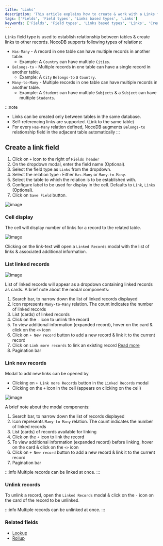 ```yaml
---
title: 'Links'
description: 'This article explains how to create & work with a Links field.'
tags: ['Fields', 'Field types', 'Links based types', 'Links']
keywords: ['Fields', 'Field types', 'Links based types', 'Links', 'Create links field']
---
```



`Links` field type is used to establish relationship between tables & create links to other records. 
NocoDB supports following types of relations:
- `Has-Many` - A record in one table can have multiple records in another table. 
  - Example: A `Country` can have multiple `Cities`.
- `Belongs-to` - Multiple records in one table can have a single record in another table. 
  - Example: A `City` `Belongs-to` a `Country`.
- `Many-to-Many` - Multiple records in one table can have multiple records in another table. 
  - Example: A `Student` can have multiple `Subjects` & a `Subject` can have multiple `Students`. 

:::note
- Links can be created only between tables in the same database.
- Self-referencing links are supported. (Link to the same table)
- For every `Has-Many` relation defined, NocoDB augments `Belongs-to` relationship field in the adjacent table automatically
:::

## Create a link field
1. Click on `+` icon to the right of `Fields header`
2. On the dropdown modal, enter the field name (Optional).
3. Select the field type as `Links` from the dropdown.
4. Select the relation type : Either `Has-Many` or `Many-to-Many`.
5. Select the table to which the relation is to be established with.
6. Configure label to be used for display in the cell. Defaults to `Link`, `Links` (Optional).
7. Click on `Save Field` button.

![image](/img/v2/fields/types/links.png)

### Cell display
The cell will display number of links for a record to the related table. 

![image](/img/v2/fields/links-cell-display.png)

Clicking on the link-text will open a `Linked Records` modal with the list of links & associated additional information.

### List linked records

![image](/img/v2/fields/linked-record-modal.png)

List of linked records will appear as a dropdown containing linked records as cards. A brief note about the modal components:
1. Search bar, to narrow down the list of linked records displayed
2. Icon represents `Many-to-Many` relation. The count indicates the number of linked records
3. List (cards) of linked records
4. Click on the `-` icon to unlink the record 
5. To view additional information (expanded record), hover on the card & click on the `<>` icon
6. Click on `+ New record` button to add a new record & link it to the current record 
7. Click on `Link more records` to link an existing record [Read more](#link-new-records)
8. Pagination bar
 
### Link new records

Modal to add new links can be opened by
- Clicking on `+ Link more Records` button in the `Linked Records` modal
- Clicking on the `+` icon in the cell (appears on clicking on the cell)

![image](/img/v2/fields/add-link-modal.png)

A brief note about the modal components:
1. Search bar, to narrow down the list of records displayed
2. Icon represents `Many-to-Many` relation. The count indicates the number of linked records
3. List (cards) of records available for linking
4. Click on the `+` icon to link the record
5. To view additional information (expanded record) before linking, hover on the card & click on the `<>` icon
6. Click on `+ New record` button to add a new record & link it to the current record
7. Pagination bar

:::info
Multiple records can be linked at once.
:::

### Unlink records
To unlink a record, open the `Linked Records` modal & click on the `-` icon on the card of the record to be unlinked.

:::info
Multiple records can be unlinked at once.
:::

### Related fields
- [Lookup](020.lookup.md)
- [Rollup](030.rollup.md)